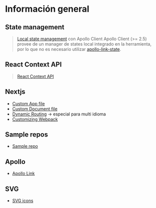 # Información general

## State management
> [Local state management](https://www.apollographql.com/docs/react/data/local-state/) con Apollo Client
Apollo Client (>= 2.5) provee de un manager de states local integrado en la herramienta, por lo que no es necesario utilizar [apollo-link-state](https://github.com/apollographql/apollo-link-state).

## React Context API
> [React Context API](https://reactjs.org/docs/context.html)

## Nextjs
- [Custom App file](https://nextjs.org/docs#custom-app)
- [Custom Document file](https://nextjs.org/docs#custom-document)
- [Dynamic Routing](https://nextjs.org/docs#dynamic-routing) -> especial para multi idioma
- [Customizing Webpack](https://nextjs.org/docs#customizing-webpack-config)

## Sample repos
- [Sample repo](https://gitlab.com/kachkaev/website-frontend/blob/master/)

## Apollo
- [Apollo Link](https://www.apollographql.com/docs/link)

## SVG
- [SVG icons](https://www.npmjs.com/package/@svgr/webpack)
